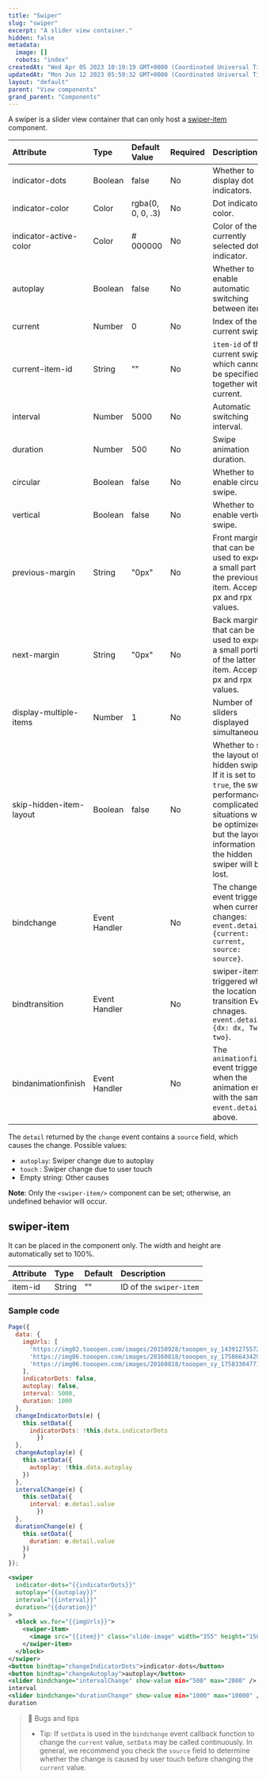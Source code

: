```yaml
---
title: "Swiper"
slug: "swiper"
excerpt: "A slider view container."
hidden: false
metadata: 
  image: []
  robots: "index"
createdAt: "Wed Apr 05 2023 10:19:19 GMT+0000 (Coordinated Universal Time)"
updatedAt: "Mon Jun 12 2023 05:59:32 GMT+0000 (Coordinated Universal Time)"
layout: "default"
parent: "View components"
grand_parent: "Components"
---
```

A swiper is a slider view container that can only host a [swiper-item](doc:swiper-item) component.

| Attribute               | Type          | Default Value     | Required | Description                                                                                                                                                                                              |
| :---------------------- | :------------ | :---------------- | :------- | :------------------------------------------------------------------------------------------------------------------------------------------------------------------------------------------------------- |
| indicator-dots          | Boolean       | false             | No       | Whether to display dot indicators.                                                                                                                                                                       |
| indicator-color         | Color         | rgba(0, 0, 0, .3) | No       | Dot indicator color.                                                                                                                                                                                     |
| indicator-active-color  | Color         | # 000000          | No       | Color of the currently selected dot indicator.                                                                                                                                                           |
| autoplay                | Boolean       | false             | No       | Whether to enable automatic switching between items.                                                                                                                                                     |
| current                 | Number        | 0                 | No       | Index of the current swiper.                                                                                                                                                                             |
| current-item-id         | String        | ""                | No       | `item-id` of the current swiper, which cannot be specified together with current.                                                                                                                        |
| interval                | Number        | 5000              | No       | Automatic switching interval.                                                                                                                                                                            |
| duration                | Number        | 500               | No       | Swipe animation duration.                                                                                                                                                                                |
| circular                | Boolean       | false             | No       | Whether to enable circular swipe.                                                                                                                                                                        |
| vertical                | Boolean       | false             | No       | Whether to enable vertical swipe.                                                                                                                                                                        |
| previous-margin         | String        | "0px"             | No       | Front margin that can be used to expose a small part of the previous item. Accepts px and rpx values.                                                                                                    |
| next-margin             | String        | "0px"             | No       | Back margin that can be used to expose a small portion of the latter item. Accepts px and rpx values.                                                                                                    |
| display-multiple-items  | Number        | 1                 | No       | Number of sliders displayed simultaneously.                                                                                                                                                              |
| skip-hidden-item-layout | Boolean       | false             | No       | Whether to skip the layout of a hidden swiper. If it is set to `true`, the swiper performance in complicated situations will be optimized, but the layout information of the hidden swiper will be lost. |
| bindchange              | Event Handler |                   | No       | The change event triggered when current changes: `event.detail = {current: current, source: source}`.                                                                                                    |
| bindtransition          | Event Handler |                   | No       | swiper-item Is triggered when the location of transition Event chnages. `event.detail = {dx: dx, Two: two}`.                                                                                             |
| bindanimationfinish     | Event Handler |                   | No       | The `animationfinish `event triggered when the animation ends, with the same `event.detail` as above.                                                                                                    |

The `detail` returned by the `change` event contains a `source` field, which causes the change. Possible values:

- `autoplay`: Swiper change due to autoplay
- `touch` : Swiper change due to user touch
- Empty string: Other causes

**Note**: Only the `<swiper-item/>` component can be set; otherwise, an undefined behavior will occur.

## swiper-item

It can be placed in the [<swiper>](doc:swiper) component only. The width and height are automatically set to 100%.

| Attribute | Type   | Default | Description             |
| :-------- | :----- | :------ | :---------------------- |
| item-id   | String | ""      | ID of the `swiper-item` |

### Sample code

```javascript JavaScript
Page({
  data: {
    imgUrls: [
      'https://img02.tooopen.com/images/20150928/tooopen_sy_143912755726.jpg',
      'https://img06.tooopen.com/images/20160818/tooopen_sy_175866434296.jpg',
      'https://img06.tooopen.com/images/20160818/tooopen_sy_175833047715.jpg'
    ],
    indicatorDots: false,
    autoplay: false,
    interval: 5000,
    duration: 1000
  },
  changeIndicatorDots(e) {
    this.setData({
      indicatorDots: !this.data.indicatorDots
		}) 
  },
  changeAutoplay(e) {
    this.setData({
      autoplay: !this.data.autoplay
    })
  },
  intervalChange(e) {
    this.setData({
      interval: e.detail.value
		}) 
  },
  durationChange(e) {
    this.setData({
      duration: e.detail.value
    })
	} 
});
```
```xml WXML
<swiper
  indicator-dots="{{indicatorDots}}"
  autoplay="{{autoplay}}"
  interval="{{interval}}"
  duration="{{duration}}"
>
  <block wx.for="{{imgUrls}}">
    <swiper-item>
      <image src="{{item}}" class="slide-image" width="355" height="150" />
    </swiper-item>
  </block>
</swiper>
<button bindtap="changeIndicatorDots">indicator-dots</button>
<button bindtap="changeAutoplay">autoplay</button>
<slider bindchange="intervalChange" show-value min="500" max="2000" />
interval
<slider bindchange="durationChange" show-value min="1000" max="10000" />
duration
```

> 📘 Bugs and tips
> 
> - Tip: If `setData` is used in the `bindchange` event callback function to change the `current` value, `setData` may be called continuously. In general, we recommend you check the `source` field to determine whether the change is caused by user touch before changing the `current` value.
